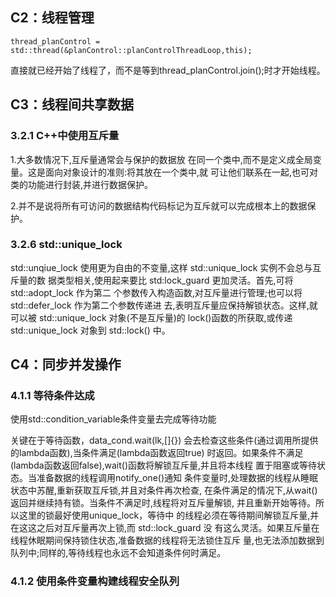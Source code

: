 ## C2：线程管理
```
thread_planControl = std::thread(&planControl::planControlThreadLoop,this);
```
直接就已经开始了线程了，而不是等到thread_planControl.join();时才开始线程。

## C3：线程间共享数据
### 3.2.1 C++中使用互斥量
1.大多数情况下,互斥量通常会与保护的数据放
在同一个类中,而不是定义成全局变量。这是面向对象设计的准则:将其放在一个类中,就
可让他们联系在一起,也可对类的功能进行封装,并进行数据保护。

2.并不是说将所有可访问的数据结构代码标记为互斥就可以完成根本上的数据保护。

### 3.2.6	std::unique_lock
std::unqiue_lock	 使用更为自由的不变量,这样 	std::unique_lock	 实例不会总与互斥量的数
据类型相关,使用起来要比 	std:lock_guard	 更加灵活。首先,可将 	std::adopt_lock	 作为第二
个参数传入构造函数,对互斥量进行管理;也可以将 	std::defer_lock	 作为第二个参数传递进
去,表明互斥量应保持解锁状态。这样,就可以被 	std::unique_lock	 对象(不是互斥量)的
lock()函数的所获取,或传递 	std::unique_lock	 对象到 	std::lock()	 中。

## C4：同步并发操作
### 4.1.1	等待条件达成
使用std::condition_variable条件变量去完成等待功能

关键在于等待函数，data_cond.wait(lk,[]{})
会去检查这些条件(通过调用所提供的lambda函数),当条件满足(lambda函数返回true)
时返回。如果条件不满足(lambda函数返回false),wait()函数将解锁互斥量,并且将本线程
置于阻塞或等待状态。当准备数据的线程调用notify_one()通知
条件变量时,处理数据的线程从睡眠状态中苏醒,重新获取互斥锁,并且对条件再次检查,
在条件满足的情况下,从wait()返回并继续持有锁。当条件不满足时,线程将对互斥量解锁,
并且重新开始等待。所以这里的锁最好使用unique_lock，等待中
的线程必须在等待期间解锁互斥量,并在这这之后对互斥量再次上锁,而 	std::lock_guard	 没
有这么灵活。如果互斥量在线程休眠期间保持锁住状态,准备数据的线程将无法锁住互斥
量,也无法添加数据到队列中;同样的,等待线程也永远不会知道条件何时满足。

### 4.1.2	使用条件变量构建线程安全队列